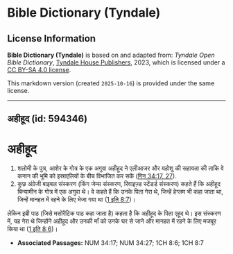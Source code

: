 # Bible Dictionary (Tyndale)

## License Information

**Bible Dictionary (Tyndale)** is based on and adapted from: _Tyndale Open Bible Dictionary_, [Tyndale House Publishers](https://tyndaleopenresources.com/), 2023, which is licensed under a [CC BY-SA 4.0 license](https://creativecommons.org/licenses/by-sa/4.0/legalcode.en).

This markdown version (created `2025-10-16`) is provided under the same license.



--------------------------------

## अहीहूद (id: 594346)

अहीहूद
======

1. शलोमी के पुत्र, आशेर के गोत्र के एक अगुवा अहीहूद ने एलीआजर और यहोशू की सहायता की ताकि वे कनान की भूमि को इस्राएलियों के बीच विभाजित कर सकें ([गिन 34:17, 27](https://ref.ly/Num34:17,Num34:27)).
2. कुछ अंग्रेजी बाइबल संस्करण (किंग जेम्स संस्करण, रिवाइज़्ड स्टेंडर्ड संस्करण) कहते हैं कि अहीहूद बिन्यामीन के गोत्र में एक अगुवा थे। वे कहते हैं कि उनके पिता गेरा थे, जिन्हें हेग्लम भी कहा जाता था, जिन्हें मानहत में रहने के लिए भेजा गया था ([1 इति 8:7](https://ref.ly/1Chr8:7))। 
  
लेकिन इब्री पाठ (जिसे मसोरैटिक पाठ कहा जाता है) कहता है कि अहीहूद के पिता एहूद थे। इस संस्करण में, यह गेरा थे जिन्होंने अहीहूद और उनकी माँ को उनके घर से जाने और मानहत में रहने के लिए मजबूर किया था ([1 इति 8:6](https://ref.ly/1Chr8:6))।

* **Associated Passages:** NUM 34:17; NUM 34:27; 1CH 8:6; 1CH 8:7

